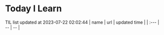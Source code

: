 # Today I Learn 
TIL list updated at 2023-07-22 02:02:44
| name | url | updated time |
| :--- | -- | -- |

